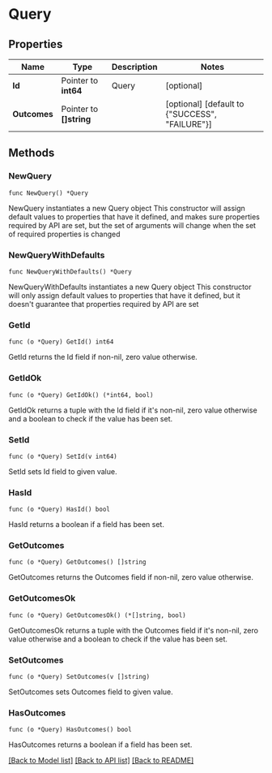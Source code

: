 # Query

## Properties

Name | Type | Description | Notes
------------ | ------------- | ------------- | -------------
**Id** | Pointer to **int64** | Query | [optional] 
**Outcomes** | Pointer to **[]string** |  | [optional] [default to {"SUCCESS", "FAILURE"}]

## Methods

### NewQuery

`func NewQuery() *Query`

NewQuery instantiates a new Query object
This constructor will assign default values to properties that have it defined,
and makes sure properties required by API are set, but the set of arguments
will change when the set of required properties is changed

### NewQueryWithDefaults

`func NewQueryWithDefaults() *Query`

NewQueryWithDefaults instantiates a new Query object
This constructor will only assign default values to properties that have it defined,
but it doesn't guarantee that properties required by API are set

### GetId

`func (o *Query) GetId() int64`

GetId returns the Id field if non-nil, zero value otherwise.

### GetIdOk

`func (o *Query) GetIdOk() (*int64, bool)`

GetIdOk returns a tuple with the Id field if it's non-nil, zero value otherwise
and a boolean to check if the value has been set.

### SetId

`func (o *Query) SetId(v int64)`

SetId sets Id field to given value.

### HasId

`func (o *Query) HasId() bool`

HasId returns a boolean if a field has been set.

### GetOutcomes

`func (o *Query) GetOutcomes() []string`

GetOutcomes returns the Outcomes field if non-nil, zero value otherwise.

### GetOutcomesOk

`func (o *Query) GetOutcomesOk() (*[]string, bool)`

GetOutcomesOk returns a tuple with the Outcomes field if it's non-nil, zero value otherwise
and a boolean to check if the value has been set.

### SetOutcomes

`func (o *Query) SetOutcomes(v []string)`

SetOutcomes sets Outcomes field to given value.

### HasOutcomes

`func (o *Query) HasOutcomes() bool`

HasOutcomes returns a boolean if a field has been set.


[[Back to Model list]](../README.md#documentation-for-models) [[Back to API list]](../README.md#documentation-for-api-endpoints) [[Back to README]](../README.md)


